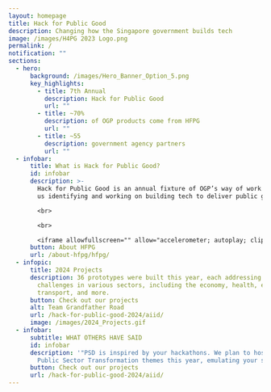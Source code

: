 ```yaml
---
layout: homepage
title: Hack for Public Good
description: Changing how the Singapore government builds tech
image: /images/H4PG 2023 Logo.png
permalink: /
notification: ""
sections:
  - hero:
      background: /images/Hero_Banner_Option_5.png
      key_highlights:
        - title: 7th Annual
          description: Hack for Public Good
          url: ""
        - title: ~70%
          description: of OGP products come from HFPG
          url: ""
        - title: ~55
          description: government agency partners
          url: ""
  - infobar:
      title: What is Hack for Public Good?
      id: infobar
      description: >-
        Hack for Public Good is an annual fixture of OGP’s way of work to keep
        us identifying and working on building tech to deliver public good.

        <br>

        <br>

        <iframe allowfullscreen="" allow="accelerometer; autoplay; clipboard-write; encrypted-media; gyroscope; picture-in-picture; web-share" frameborder="0" title="YouTube video player" src="https://www.youtube.com/embed/_b4DUiJc5TA?si=7pvKF5g98iOYHdBS" height="315" width="100%"></iframe>
      button: About HFPG
      url: /about-hfpg/hfpg/
  - infopic:
      title: 2024 Projects
      description: 36 prototypes were built this year, each addressing critical
        challenges in various sectors, including the economy, health, education,
        transport, and more.
      button: Check out our projects
      alt: Team Grandfather Road
      url: /hack-for-public-good-2024/aiid/
      image: /images/2024_Projects.gif
  - infobar:
      subtitle: WHAT OTHERS HAVE SAID
      id: infobar
      description: '"PSD is inspired by your hackathons. We plan to host Ideathons on
        Public Sector Transformation themes this year, emulating your success."'
      button: Check out our projects
      url: /hack-for-public-good-2024/aiid/
---
```

